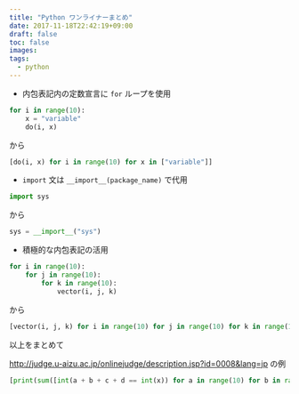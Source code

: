 ```yaml
---
title: "Python ワンライナーまとめ"
date: 2017-11-18T22:42:19+09:00
draft: false
toc: false
images:
tags:
  - python
---
```


* 内包表記内の定数宣言に `for` ループを使用

```python
for i in range(10):
    x = "variable"
    do(i, x)
```

から

```python
[do(i, x) for i in range(10) for x in ["variable"]]
```

* `import` 文は `__import__(package_name)` で代用

```python
import sys
```

から

```python
sys = __import__("sys")
```

* 積極的な内包表記の活用
```python
for i in range(10):
    for j in range(10):
        for k in range(10):
            vector(i, j, k)
```

から

```python
[vector(i, j, k) for i in range(10) for j in range(10) for k in range(10)]
```


以上をまとめて

http://judge.u-aizu.ac.jp/onlinejudge/description.jsp?id=0008&lang=jp の例

```python
[print(sum([int(a + b + c + d == int(x)) for a in range(10) for b in range(10) for c in range(10) for d in range(10)])) for sys in [__import__("sys")] for x in sys.stdin]
```
